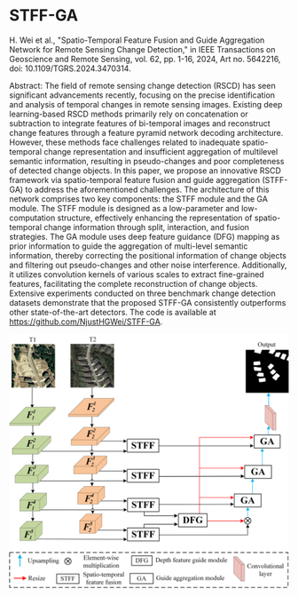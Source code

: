 # STFF-GA

H. Wei et al., "Spatio-Temporal Feature Fusion and Guide Aggregation Network for Remote Sensing Change Detection," in IEEE Transactions on Geoscience and Remote Sensing, vol. 62, pp. 1-16, 2024, Art no. 5642216, doi: 10.1109/TGRS.2024.3470314.


Abstract:
The field of remote sensing change detection (RSCD) has seen significant advancements recently, focusing on the precise identification and analysis of temporal changes in remote sensing images. Existing deep learning-based RSCD methods primarily rely on concatenation or subtraction to integrate features of bi-temporal images and reconstruct change features through a feature pyramid network decoding architecture. However, these methods face challenges related to inadequate spatio-temporal change representation and insufficient aggregation of multilevel semantic information, resulting in pseudo-changes and poor completeness of detected change objects. In this paper, we propose an innovative RSCD framework via spatio-temporal feature fusion and guide aggregation (STFF-GA) to address the aforementioned challenges. The architecture of this network comprises two key components: the STFF module and the GA module. The STFF module is designed as a low-parameter and low-computation structure, effectively enhancing the representation of spatio-temporal change information through split, interaction, and fusion strategies. The GA module uses deep feature guidance (DFG) mapping as prior information to guide the aggregation of multi-level semantic information, thereby correcting the positional information of change objects and filtering out pseudo-changes and other noise interference. Additionally, it utilizes convolution kernels of various scales to extract fine-grained features, facilitating the complete reconstruction of change objects. Extensive experiments conducted on three benchmark change detection datasets demonstrate that the proposed STFF-GA consistently outperforms other state-of-the-art detectors. The code is available at https://github.com/NjustHGWei/STFF-GA.

![Fig1](https://github.com/NjustHGWei/STFF-GA/blob/main/module/STFF-GA.png)
